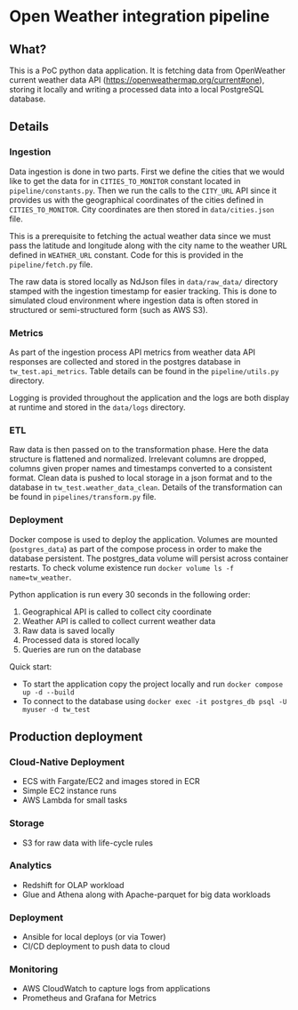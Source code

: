 # Open Weather integration pipeline

## What?
This is a PoC python data application. It is fetching data from OpenWeather current weather data API
(https://openweathermap.org/current#one), storing it locally and writing a processed data into a local
PostgreSQL database. 

## Details

### Ingestion
Data ingestion is done in two parts. First we define the cities that we would like to get the data for
in `CITIES_TO_MONITOR` constant located in `pipeline/constants.py`. Then we run the calls to the `CITY_URL`
API since it provides us with the geographical coordinates of the cities defined in `CITIES_TO_MONITOR`.
City coordinates are then stored in `data/cities.json` file.

This is a prerequisite to fetching the actual weather data since we must pass the latitude and longitude
along with the city name to the weather URL defined in `WEATHER_URL` constant. Code for this is provided
in the `pipeline/fetch.py` file. 

The raw data is stored locally as NdJson files in `data/raw_data/` directory stamped with the ingestion 
timestamp for easier tracking. This is done to simulated cloud environment where ingestion data is 
often stored in structured or semi-structured form (such as AWS S3).

### Metrics
As part of the ingestion process API metrics from weather data API responses are collected and stored
in the postgres database in `tw_test.api_metrics`. Table details can be found in the `pipeline/utils.py`
directory.

Logging is provided throughout the application and the logs are both display at runtime and stored
in the `data/logs` directory.

### ETL
Raw data is then passed on to the transformation phase. Here the data structure is flattened and 
normalized. Irrelevant columns are dropped, columns given proper names and timestamps converted to a
consistent format. Clean data is pushed to local storage in a json format and to the database in
`tw_test.weather_data_clean`. Details of the transformation can be found in `pipelines/transform.py`
file.

### Deployment
Docker compose is used to deploy the application. Volumes are mounted (`postgres_data`) as part of 
the compose process in order to make the database persistent. The postgres_data volume will persist 
across container restarts. To check volume existence run `docker volume ls -f name=tw_weather`.

Python application is run every 30 seconds in the 
following order:
1. Geographical API is called to collect city coordinate
2. Weather API is called to collect current weather data
3. Raw data is saved locally
4. Processed data is stored locally
5. Queries are run on the database

Quick start:
* To start the application copy the project locally and run `docker compose up -d --build`
* To connect to the database using `docker exec -it postgres_db psql -U myuser -d tw_test`

## Production deployment
### Cloud-Native Deployment
* ECS with Fargate/EC2 and images stored in ECR
* Simple EC2 instance runs
* AWS Lambda for small tasks

### Storage
* S3 for raw data with life-cycle rules

### Analytics
* Redshift for OLAP workload
* Glue and Athena along with Apache-parquet for big data workloads

### Deployment
* Ansible for local deploys (or via Tower)
* CI/CD deployment to push data to cloud

### Monitoring
* AWS CloudWatch to capture logs from applications
* Prometheus and Grafana for Metrics
